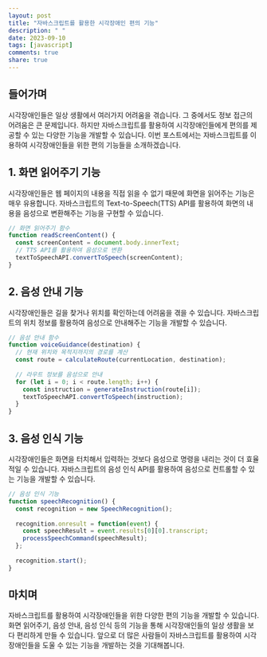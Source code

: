 ```yaml
---
layout: post
title: "자바스크립트를 활용한 시각장애인 편의 기능"
description: " "
date: 2023-09-10
tags: [javascript]
comments: true
share: true
---
```


## 들어가며
시각장애인들은 일상 생활에서 여러가지 어려움을 겪습니다. 그 중에서도 정보 접근의 어려움은 큰 문제입니다. 하지만 자바스크립트를 활용하여 시각장애인들에게 편의를 제공할 수 있는 다양한 기능을 개발할 수 있습니다. 이번 포스트에서는 자바스크립트를 이용하여 시각장애인들을 위한 편의 기능들을 소개하겠습니다.

## 1. 화면 읽어주기 기능
시각장애인들은 웹 페이지의 내용을 직접 읽을 수 없기 때문에 화면을 읽어주는 기능은 매우 유용합니다. 자바스크립트의 Text-to-Speech(TTS) API를 활용하여 화면의 내용을 음성으로 변환해주는 기능을 구현할 수 있습니다. 

```javascript
// 화면 읽어주기 함수
function readScreenContent() {
  const screenContent = document.body.innerText;
  // TTS API를 활용하여 음성으로 변환
  textToSpeechAPI.convertToSpeech(screenContent);
}
```

## 2. 음성 안내 기능
시각장애인들은 길을 찾거나 위치를 확인하는데 어려움을 겪을 수 있습니다. 자바스크립트의 위치 정보를 활용하여 음성으로 안내해주는 기능을 개발할 수 있습니다.

```javascript
// 음성 안내 함수
function voiceGuidance(destination) {
  // 현재 위치와 목적지까지의 경로를 계산
  const route = calculateRoute(currentLocation, destination);
  
  // 라우트 정보를 음성으로 안내
  for (let i = 0; i < route.length; i++) {
    const instruction = generateInstruction(route[i]);
    textToSpeechAPI.convertToSpeech(instruction);
  }
}
```

## 3. 음성 인식 기능
시각장애인들은 화면을 터치해서 입력하는 것보다 음성으로 명령을 내리는 것이 더 효율적일 수 있습니다. 자바스크립트의 음성 인식 API를 활용하여 음성으로 컨트롤할 수 있는 기능을 개발할 수 있습니다.

```javascript
// 음성 인식 기능
function speechRecognition() {
  const recognition = new SpeechRecognition();
  
  recognition.onresult = function(event) {
    const speechResult = event.results[0][0].transcript;
    processSpeechCommand(speechResult);
  };
  
  recognition.start();
}
```

## 마치며
자바스크립트를 활용하여 시각장애인들을 위한 다양한 편의 기능을 개발할 수 있습니다. 화면 읽어주기, 음성 안내, 음성 인식 등의 기능을 통해 시각장애인들의 일상 생활을 보다 편리하게 만들 수 있습니다. 앞으로 더 많은 사람들이 자바스크립트를 활용하여 시각장애인들을 도울 수 있는 기능을 개발하는 것을 기대해봅니다.